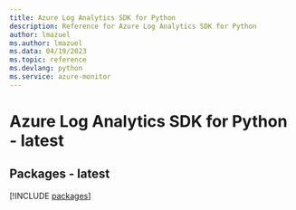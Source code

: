 ```yaml
---
title: Azure Log Analytics SDK for Python
description: Reference for Azure Log Analytics SDK for Python
author: lmazuel
ms.author: lmazuel
ms.data: 04/19/2023
ms.topic: reference
ms.devlang: python
ms.service: azure-monitor
---
```

# Azure Log Analytics SDK for Python - latest
## Packages - latest
[!INCLUDE [packages](log-analytics-index.md)]